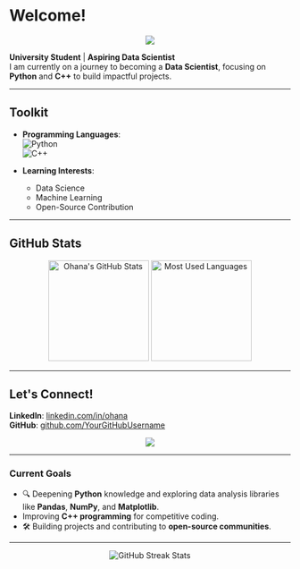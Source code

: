 # Welcome!  

<p align="center">
  <img src="https://readme-typing-svg.herokuapp.com?font=Roboto+Slab&color=30F7F7&size=28&center=true&vCenter=true&width=450&lines=Aspiring+Data+Scientist;Python+and+C%2B%2B+Enthusiast;Always+Learning+New+Things!">
</p>

 **University Student** |  **Aspiring Data Scientist**  
I am currently on a journey to becoming a **Data Scientist**, focusing on **Python**  and **C++**  to build impactful projects.

---

## Toolkit  

- **Programming Languages**:  
  ![Python](https://img.shields.io/badge/-Python-blue?logo=python&logoColor=white&style=flat-square)  
  ![C++](https://img.shields.io/badge/-C++-00599C?logo=c%2B%2B&logoColor=white&style=flat-square)  

- **Learning Interests**:  
  - Data Science 
  - Machine Learning   
  - Open-Source Contribution 

---

## GitHub Stats  

<div align="center">
  <img src="https://github-readme-stats.vercel.app/api?username=YourGitHubUsername&show_icons=true&theme=radical" alt="Ohana's GitHub Stats" height="180px" />
  <img src="https://github-readme-stats.vercel.app/api/top-langs/?username=YourGitHubUsername&layout=compact&theme=radical" alt="Most Used Languages" height="180px" />
</div>

---

## Let's Connect!  

  
**LinkedIn**: [linkedin.com/in/ohana](https://www.linkedin.com/in/ohana-יְעֲשִׂיאֵל-edwards-mbewe-✡︎-b17bb1295)  
**GitHub**: [github.com/YourGitHubUsername](https://github.com/Ohana-JEM)  

<p align="center">
  <img src="https://readme-typing-svg.herokuapp.com?font=Roboto+Slab&color=F7D530&size=24&center=true&vCenter=true&width=500&lines=Always+open+to+collaboration!;Feel+free+to+reach+out.">
</p>

---

### Current Goals  

- 🔍 Deepening **Python** knowledge and exploring data analysis libraries like **Pandas**, **NumPy**, and **Matplotlib**.  
- Improving **C++ programming** for competitive coding.  
- 🛠️ Building projects and contributing to **open-source communities**.  

---

<div align="center">
  <img src="https://github.com/DenverCoder1/github-readme-streak-stats/blob/main/docs/demo.gif?raw=true" alt="GitHub Streak Stats">
</div>
